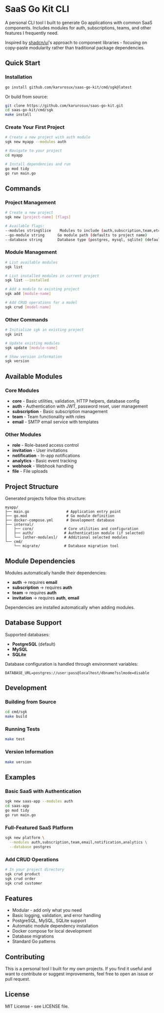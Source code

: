 # SaaS Go Kit CLI

A personal CLI tool I built to generate Go applications with common SaaS components. Includes modules for auth, subscriptions, teams, and other features I frequently need.

Inspired by [shadcn/ui](https://ui.shadcn.com/)'s approach to component libraries - focusing on copy-paste modularity rather than traditional package dependencies.

## Quick Start

### Installation

```bash
go install github.com/karurosux/saas-go-kit/cmd/sgk@latest
```

Or build from source:

```bash
git clone https://github.com/karurosux/saas-go-kit.git
cd saas-go-kit/cmd/sgk
make install
```

### Create Your First Project

```bash
# Create a new project with auth module
sgk new myapp --modules auth

# Navigate to your project
cd myapp

# Install dependencies and run
go mod tidy
go run main.go
```

## Commands

### Project Management

```bash
# Create a new project
sgk new [project-name] [flags]

# Available flags:
--modules stringSlice    Modules to include (auth,subscription,team,etc)
--go-module string      Go module path (defaults to project name)
--database string       Database type (postgres, mysql, sqlite) (default "postgres")
```

### Module Management

```bash
# List available modules
sgk list

# List installed modules in current project
sgk list --installed

# Add a module to existing project
sgk add [module-name]

# Add CRUD operations for a model
sgk crud [model-name]
```

### Other Commands

```bash
# Initialize sgk in existing project
sgk init

# Update existing modules
sgk update [module-name]

# Show version information
sgk version
```

## Available Modules

### Core Modules

- **core** - Basic utilities, validation, HTTP helpers, database config
- **auth** - Authentication with JWT, password reset, user management
- **subscription** - Basic subscription management
- **team** - Team functionality with roles
- **email** - SMTP email service with templates

### Other Modules

- **role** - Role-based access control
- **invitation** - User invitations
- **notification** - In-app notifications
- **analytics** - Basic event tracking
- **webhook** - Webhook handling
- **file** - File uploads

## Project Structure

Generated projects follow this structure:

```
myapp/
├── main.go                 # Application entry point
├── go.mod                  # Go module definition
├── docker-compose.yml      # Development database
├── internal/
│   ├── core/              # Core utilities and configuration
│   ├── auth/              # Authentication module (if selected)
│   └── [other-modules]/   # Additional selected modules
└── cmd/
    └── migrate/           # Database migration tool
```

## Module Dependencies

Modules automatically handle their dependencies:

- **auth** → requires **email**
- **subscription** → requires **auth**
- **team** → requires **auth**
- **invitation** → requires **auth**, **email**

Dependencies are installed automatically when adding modules.

## Database Support

Supported databases:

- **PostgreSQL** (default)
- **MySQL**
- **SQLite**

Database configuration is handled through environment variables:

```env
DATABASE_URL=postgres://user:pass@localhost/dbname?sslmode=disable
```

## Development

### Building from Source

```bash
cd cmd/sgk
make build
```

### Running Tests

```bash
make test
```

### Version Information

```bash
make version
```

## Examples

### Basic SaaS with Authentication

```bash
sgk new saas-app --modules auth
cd saas-app
go mod tidy
go run main.go
```

### Full-Featured SaaS Platform

```bash
sgk new platform \
  --modules auth,subscription,team,email,notification,analytics \
  --database postgres
```

### Add CRUD Operations

```bash
# In your project directory
sgk crud product
sgk crud order
sgk crud customer
```


## Features

- Modular - add only what you need
- Basic logging, validation, and error handling
- PostgreSQL, MySQL, SQLite support
- Automatic module dependency installation
- Docker compose for local development
- Database migrations
- Standard Go patterns

## Contributing

This is a personal tool I built for my own projects. If you find it useful and want to contribute or suggest improvements, feel free to open an issue or pull request.

## License

MIT License - see LICENSE file.

